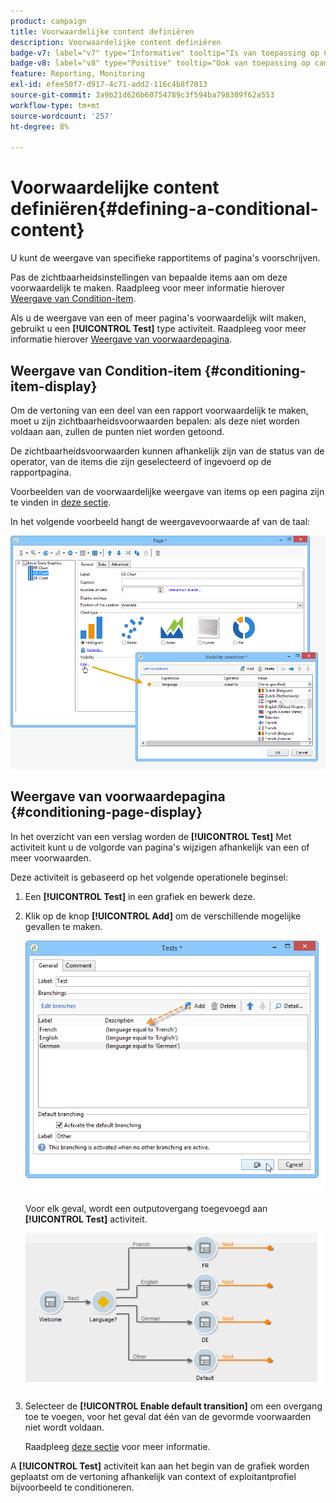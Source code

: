 ```yaml
---
product: campaign
title: Voorwaardelijke content definiëren
description: Voorwaardelijke content definiëren
badge-v7: label="v7" type="Informative" tooltip="Is van toepassing op Campaign Classic v7"
badge-v8: label="v8" type="Positive" tooltip="Ook van toepassing op campagne v8"
feature: Reporting, Monitoring
exl-id: efee50f7-d917-4c71-add2-116c4b8f7013
source-git-commit: 3a9b21d626b60754789c3f594ba798309f62a553
workflow-type: tm+mt
source-wordcount: '257'
ht-degree: 8%

---
```


# Voorwaardelijke content definiëren{#defining-a-conditional-content}



U kunt de weergave van specifieke rapportitems of pagina&#39;s voorschrijven.

Pas de zichtbaarheidsinstellingen van bepaalde items aan om deze voorwaardelijk te maken. Raadpleeg voor meer informatie hierover [Weergave van Condition-item](#conditioning-item-display).

Als u de weergave van een of meer pagina&#39;s voorwaardelijk wilt maken, gebruikt u een **[!UICONTROL Test]** type activiteit. Raadpleeg voor meer informatie hierover [Weergave van voorwaardepagina](#conditioning-page-display).

## Weergave van Condition-item {#conditioning-item-display}

Om de vertoning van een deel van een rapport voorwaardelijk te maken, moet u zijn zichtbaarheidsvoorwaarden bepalen: als deze niet worden voldaan aan, zullen de punten niet worden getoond.

De zichtbaarheidsvoorwaarden kunnen afhankelijk zijn van de status van de operator, van de items die zijn geselecteerd of ingevoerd op de rapportpagina.

Voorbeelden van de voorwaardelijke weergave van items op een pagina zijn te vinden in [deze sectie](../../web/using/form-rendering.md#defining-fields-conditional-display).

In het volgende voorbeeld hangt de weergavevoorwaarde af van de taal:

![](assets/reporting_display_condition.png)

## Weergave van voorwaardepagina {#conditioning-page-display}

In het overzicht van een verslag worden de **[!UICONTROL Test]** Met activiteit kunt u de volgorde van pagina&#39;s wijzigen afhankelijk van een of meer voorwaarden.

Deze activiteit is gebaseerd op het volgende operationele beginsel:

1. Een **[!UICONTROL Test]** in een grafiek en bewerk deze.
1. Klik op de knop **[!UICONTROL Add]** om de verschillende mogelijke gevallen te maken.

   ![](assets/reporting_test_sample.png)

   Voor elk geval, wordt een outputovergang toegevoegd aan **[!UICONTROL Test]** activiteit.

   ![](assets/reporting_test_transitions.png)

1. Selecteer de **[!UICONTROL Enable default transition]** om een overgang toe te voegen, voor het geval dat één van de gevormde voorwaarden niet wordt voldaan.

   Raadpleeg [deze sectie](../../web/using/defining-web-forms-page-sequencing.md#conditional-page-display) voor meer informatie.

A **[!UICONTROL Test]** activiteit kan aan het begin van de grafiek worden geplaatst om de vertoning afhankelijk van context of exploitantprofiel bijvoorbeeld te conditioneren.
